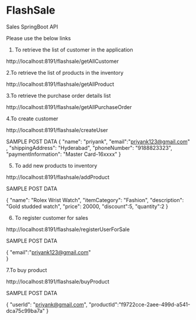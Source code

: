 # FlashSale
Sales SpringBoot API

Please use the below links

1. To retrieve the list of customer in the application

http://localhost:8191/flashsale/getAllCustomer

2.To retrieve the list of products in the inventory

http://localhost:8191/flashsale/getAllProduct

3.To retrieve the purchase order details list

http://localhost:8191/flashsale/getAllPurchaseOrder

4.To create customer

http://localhost:8191/flashsale/createUser

SAMPLE POST DATA
{
    "name": "priyank",
    "email":"priyank123@gmail.com" ,
    "shippingAddress": "Hyderabad",
    "phoneNumber": "9188823323",
    "paymentInformation": "Master Card-16xxxx"
}

5. To add new products to inventory

http://localhost:8191/flashsale/addProduct

SAMPLE POST DATA

{
    "name": "Rolex Wrist Watch",
    "itemCategory": "Fashion",
    "description": "Gold studded watch",
    "price": 20000,
    "discount":5,
    "quantity":2
}

6. To register customer for sales

http://localhost:8191/flashsale/registerUserForSale

SAMPLE POST DATA

{
    "email":"priyank123@gmail.com"  
}


7.To buy product

http://localhost:8191/flashsale/buyProduct

SAMPLE POST DATA

{
    "userId": "priyank@gmail.com",
    "productId":"f9722cce-2aee-499d-a541-dca75c99ba7a"
 }
 
 



